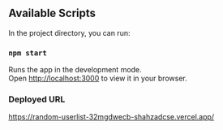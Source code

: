  
## Available Scripts

In the project directory, you can run:

### `npm start`

Runs the app in the development mode.\
Open [http://localhost:3000](http://localhost:3000) to view it in your browser.

 
### Deployed URL 
https://random-userlist-32mgdwecb-shahzadcse.vercel.app/ 
 
